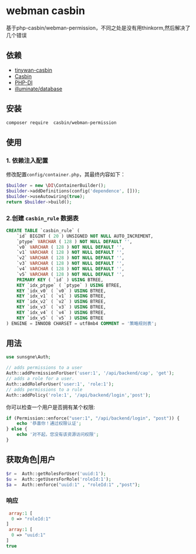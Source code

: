 # webman casbin

基于php-casbin/webman-permission，不同之处是没有用thinkorm,然后解决了几个错误
## 依赖
- [tinywan-casbin](https://github.com/php-casbin/webman-permission) 
- [Casbin](https://casbin.org)
- [PHP-DI](https://github.com/PHP-DI/PHP-DI)
- [illuminate/database](https://www.workerman.net/doc/webman/db/tutorial.html)

## 安装

```sh
composer require  casbin/webman-permission
```

## 使用

### 1. 依赖注入配置

修改配置`config/container.php`，其最终内容如下：

```php
$builder = new \DI\ContainerBuilder();
$builder->addDefinitions(config('dependence', []));
$builder->useAutowiring(true);
return $builder->build();
```

### 2.创建 `casbin_rule` 数据表
```sql
CREATE TABLE `casbin_rule` (
	`id` BIGINT ( 20 ) UNSIGNED NOT NULL AUTO_INCREMENT,
	`ptype` VARCHAR ( 128 ) NOT NULL DEFAULT '',
	`v0` VARCHAR ( 128 ) NOT NULL DEFAULT '',
	`v1` VARCHAR ( 128 ) NOT NULL DEFAULT '',
	`v2` VARCHAR ( 128 ) NOT NULL DEFAULT '',
	`v3` VARCHAR ( 128 ) NOT NULL DEFAULT '',
	`v4` VARCHAR ( 128 ) NOT NULL DEFAULT '',
	`v5` VARCHAR ( 128 ) NOT NULL DEFAULT '',
	PRIMARY KEY ( `id` ) USING BTREE,
	KEY `idx_ptype` ( `ptype` ) USING BTREE,
	KEY `idx_v0` ( `v0` ) USING BTREE,
	KEY `idx_v1` ( `v1` ) USING BTREE,
	KEY `idx_v2` ( `v2` ) USING BTREE,
	KEY `idx_v3` ( `v3` ) USING BTREE,
	KEY `idx_v4` ( `v4` ) USING BTREE,
    KEY `idx_v5` ( `v5` ) USING BTREE 
) ENGINE = INNODB CHARSET = utf8mb4 COMMENT = '策略规则表';
```
## 用法
```php
use sunsgne\Auth;

// adds permissions to a user
Auth::addPermissionForUser('user:1', '/api/backend/cap', 'get');
// adds a role for a user.
Auth::addRoleForUser('user:1', 'role:1');
// adds permissions to a rule
Auth::addPolicy('role:1', '/api/backend/login','post');
```

你可以检查一个用户是否拥有某个权限:

```php
if (Permission::enforce("user:1", "/api/backend/login", "post")) {
    echo '恭喜你！通过权限认证';
} else {
    echo '对不起，您没有该资源访问权限';
}
```
## 获取角色|用户
```php
$r =  Auth::getRolesForUser('uuid:1');
$u =  Auth::getUsersForRole('roleId:1');
$a =  Auth::enforce("uuid:1" , "roleId:1" ,"post");
```
### 响应
```php
 array:1 [
  0 => "roleId:1"
]
 array:1 [
  0 => "uuid:1"
]
true
```
